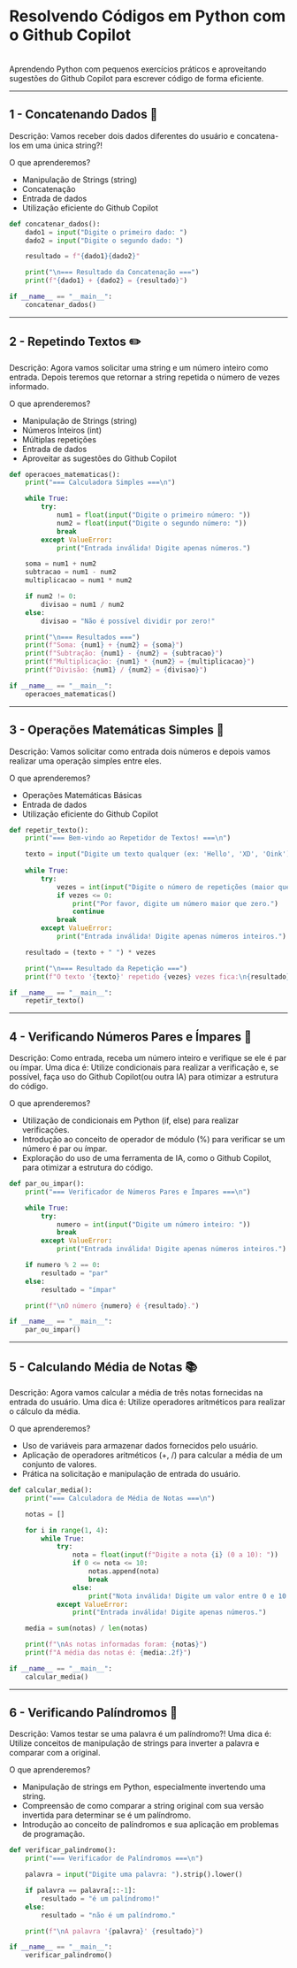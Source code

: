 # Resolvendo Códigos em Python com o Github Copilot

<br>
Aprendendo Python com pequenos exercícios práticos e aproveitando sugestões do Github Copilot para escrever código de forma eficiente.

---

## 1 - Concatenando Dados 🐾

Descrição:
Vamos receber dois dados diferentes do usuário e concatena-los em uma única string?! 

O que aprenderemos?

* Manipulação de Strings (string)
* Concatenação
* Entrada de dados
* Utilização eficiente do Github Copilot

```py
def concatenar_dados():
    dado1 = input("Digite o primeiro dado: ")
    dado2 = input("Digite o segundo dado: ")

    resultado = f"{dado1}{dado2}"

    print("\n=== Resultado da Concatenação ===")
    print(f"{dado1} + {dado2} = {resultado}")

if __name__ == "__main__":
    concatenar_dados()
```

---

## 2 - Repetindo Textos ✏️

Descrição:
Agora vamos solicitar uma string e um número inteiro como entrada. Depois teremos que retornar a string repetida o número de vezes informado. 

O que aprenderemos?

* Manipulação de Strings (string)
* Números Inteiros (int)
* Múltiplas repetições
* Entrada de dados
* Aproveitar as sugestões do Github Copilot

```py
def operacoes_matematicas():
    print("=== Calculadora Simples ===\n")

    while True:
        try:
            num1 = float(input("Digite o primeiro número: "))
            num2 = float(input("Digite o segundo número: "))
            break
        except ValueError:
            print("Entrada inválida! Digite apenas números.")

    soma = num1 + num2
    subtracao = num1 - num2
    multiplicacao = num1 * num2

    if num2 != 0:
        divisao = num1 / num2
    else:
        divisao = "Não é possível dividir por zero!"

    print("\n=== Resultados ===")
    print(f"Soma: {num1} + {num2} = {soma}")
    print(f"Subtração: {num1} - {num2} = {subtracao}")
    print(f"Multiplicação: {num1} * {num2} = {multiplicacao}")
    print(f"Divisão: {num1} / {num2} = {divisao}")

if __name__ == "__main__":
    operacoes_matematicas()
```

---

## 3 - Operações Matemáticas Simples 📐

Descrição:
Vamos solicitar como entrada dois números e depois vamos realizar uma operação simples entre eles.

O que aprenderemos?

* Operações Matemáticas Básicas
* Entrada de dados
* Utilização eficiente do Github Copilot

```py
def repetir_texto():
    print("=== Bem-vindo ao Repetidor de Textos! ===\n")

    texto = input("Digite um texto qualquer (ex: 'Hello', 'XD', 'Oink'): ")
    
    while True:
        try:
            vezes = int(input("Digite o número de repetições (maior que 0): "))
            if vezes <= 0:
                print("Por favor, digite um número maior que zero.")
                continue
            break
        except ValueError:
            print("Entrada inválida! Digite apenas números inteiros.")

    resultado = (texto + " ") * vezes

    print("\n=== Resultado da Repetição ===")
    print(f"O texto '{texto}' repetido {vezes} vezes fica:\n{resultado}")

if __name__ == "__main__":
    repetir_texto()
```

---

## 4 - Verificando Números Pares e Ímpares 🧮

Descrição: Como entrada, receba um número inteiro e verifique se ele é par ou ímpar. 
Uma dica é: Utilize condicionais para realizar a verificação e, se possível, faça uso do Github Copilot(ou outra IA) para otimizar a estrutura do código.

O que aprenderemos?
* Utilização de condicionais em Python (if, else) para realizar verificações.
* Introdução ao conceito de operador de módulo (%) para verificar se um número é par ou ímpar.
* Exploração do uso de uma ferramenta de IA, como o Github Copilot, para otimizar a estrutura do código.

```py
def par_ou_impar():
    print("=== Verificador de Números Pares e Ímpares ===\n")

    while True:
        try:
            numero = int(input("Digite um número inteiro: "))
            break
        except ValueError:
            print("Entrada inválida! Digite apenas números inteiros.")

    if numero % 2 == 0:
        resultado = "par"
    else:
        resultado = "ímpar"

    print(f"\nO número {numero} é {resultado}.")

if __name__ == "__main__":
    par_ou_impar()
```
---
## 5 - Calculando Média de Notas 📚

Descrição: Agora vamos calcular a média de três notas fornecidas na entrada do usuário. 
Uma dica é: Utilize operadores aritméticos para realizar o cálculo da média.

O que aprenderemos?
* Uso de variáveis para armazenar dados fornecidos pelo usuário.
* Aplicação de operadores aritméticos (+, /) para calcular a média de um conjunto de valores.
* Prática na solicitação e manipulação de entrada do usuário.
```py
def calcular_media():
    print("=== Calculadora de Média de Notas ===\n")

    notas = []

    for i in range(1, 4):
        while True:
            try:
                nota = float(input(f"Digite a nota {i} (0 a 10): "))
                if 0 <= nota <= 10:
                    notas.append(nota)
                    break
                else:
                    print("Nota inválida! Digite um valor entre 0 e 10.")
            except ValueError:
                print("Entrada inválida! Digite apenas números.")

    media = sum(notas) / len(notas)

    print(f"\nAs notas informadas foram: {notas}")
    print(f"A média das notas é: {media:.2f}")

if __name__ == "__main__":
    calcular_media()
```

---

## 6 - Verificando Palíndromos 🔄

Descrição: Vamos testar se uma palavra é um palíndromo?! 
Uma dica é: Utilize conceitos de manipulação de strings para inverter a palavra e comparar com a original.

O que aprenderemos?
* Manipulação de strings em Python, especialmente invertendo uma string.
* Compreensão de como comparar a string original com sua versão invertida para determinar se é um palíndromo.
* Introdução ao conceito de palíndromos e sua aplicação em problemas de programação.
```py
def verificar_palindromo():
    print("=== Verificador de Palíndromos ===\n")

    palavra = input("Digite uma palavra: ").strip().lower()

    if palavra == palavra[::-1]:
        resultado = "é um palíndromo!"
    else:
        resultado = "não é um palíndromo."

    print(f"\nA palavra '{palavra}' {resultado}")

if __name__ == "__main__":
    verificar_palindromo()
```

